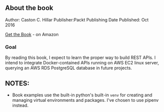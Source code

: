 ## About the book
Author: Caston C. Hillar
Publisher:Packt Publishing
Date Published: Oct 2016

[Get the Book](https://www.amazon.com/Building-RESTful-Python-Web-Services/dp/1786462257/ref=sr_1_1?ie=UTF8&qid=1536598426&sr=8-1&keywords=building+restful+python+web+services) - on Amazon

### Goal
By reading this book, I expect to learn the proper way to build REST APIs. I intend to integrate Docker-contained APIs running on AWS EC2 linux server, querying an AWS RDS PostgreSQL database in future projects.

## NOTES:
* Book examples use the built-in python's built-in `venv` for creating and managing virtual environments and packages. I've chosen to use pipenv instead.
